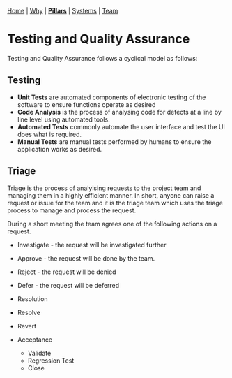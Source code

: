 [Home](README.md) | [Why](why.md) | **[Pillars](pillars.md)** | [Systems](systems.md) | [Team](team-model.md)
# Testing and Quality Assurance
Testing and Quality Assurance follows a cyclical model as follows:

## Testing
  * **Unit Tests** are automated components of electronic testing of the software to ensure functions operate as desired 
  * **Code Analysis** is the process of analysing code for defects at a line by line level using automated tools. 
  * **Automated Tests** commonly automate the user interface and test the UI does what is required. 
  * **Manual Tests** are manual tests performed by humans to ensure the application works as desired.

## Triage
Triage is the process of analyising requests to the project team and managing them in a highly efficient manner. In short, anyone can raise a request or issue for the team and it is the triage team which uses the triage process to manage and process the request. 
 
 During a short meeting the team agrees one of the following actions on a request. 
 
 * Investigate - the request will be investigated further 
 * Approve - the request will be done by the team. 
 * Reject - the request will be denied 
 * Defer - the request will be deferred
  
 * Resolution
  * Resolve
  * Revert
* Acceptance
  * Validate
  * Regression Test
  * Close